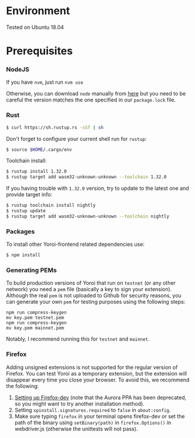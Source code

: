 # Environment

Tested on Ubuntu 18.04

# Prerequisites

### NodeJS

If you have `nvm`, just run `nvm use`

Otherwise, you can download `node` manually from [here](https://nodejs.org) but you need to be careful the version matches the one specified in our `package.lock` file.

### Rust

```bash
$ curl https://sh.rustup.rs -sSf | sh
```

Don't forget to configure your current shell run for `rustup`:
```bash
$ source $HOME/.cargo/env
```

Toolchain install:
```bash
$ rustup install 1.32.0
$ rustup target add wasm32-unknown-unknown --toolchain 1.32.0
```

If you having trouble with `1.32.0` version, try to update to the latest one and provide target info:
```bash
$ rustup toolchain install nightly
$ rustup update
$ rustup target add wasm32-unknown-unknown --toolchain nightly
```

### Packages
To install other Yoroi-frontend related dependencies use:
```bash
$ npm install
```

### Generating PEMs

To build production versions of Yoroi that run on `testnet` (or any other network) you need a `pem` file (basically a key to sign your extension).
Although the real `pem` is not uploaded to Github for security reasons, you can generate your own `pem` for testing purposes using the following steps:

```
npm run compress-keygen
mv key.pem testnet.pem
npm run compress-keygen
mv key.pem mainnet.pem
```

Notably, I  recommend running this for `testnet` and `mainnet`.

### Firefox

Adding unsigned extensions is not supported for the regular version of Firefox.
You can test Yoroi as a temporary extension, but the extension will disappear every time you close your browser.
To avoid this, we recommend the following:
1) [Setting up Firefox-dev](https://askubuntu.com/questions/548003/how-do-i-install-the-firefox-developer-edition) (note that the Aurora PPA has been deprecated, so you might want to try another installation method).
2) Setting `xpinstall.signatures.required` to `false` in `about:config`.
3) Make sure typing `firefox` in your terminal opens firefox-dev or set the path of the binary using `setBinary(path)` in `firefox.Options()` in webdriver.js (otherwise the unittests will not pass).
